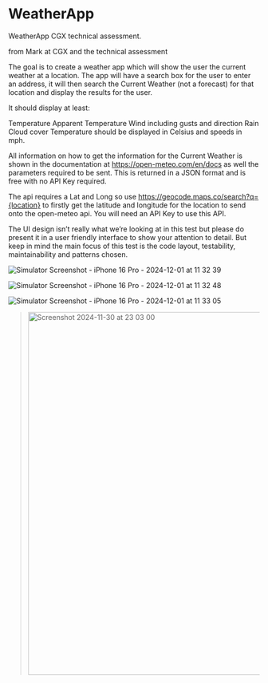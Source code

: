 # WeatherApp
WeatherApp CGX technical assessment.

from Mark at CGX and the technical assessment 

The goal is to create a weather app which will show the user the current weather at a location. The app will have a search box for the user to enter an address, it will then search the Current Weather (not a forecast) for that location and display the results for the user.

It should display at least:

Temperature
Apparent Temperature
Wind including gusts and direction
Rain
Cloud cover
Temperature should be displayed in Celsius and speeds in mph.

All information on how to get the information for the Current Weather is shown in the documentation at https://open-meteo.com/en/docs as well the parameters required to be sent. This is returned in a JSON format and is free with no API Key required.

The api requires a Lat and Long so use https://geocode.maps.co/search?q={location} to firstly get the latitude and longitude for the location to send onto the open-meteo api. You will need an API Key to use this API.

The UI design isn’t really what we’re looking at in this test but please do present it in a user friendly interface to show your attention to detail. But keep in mind the main focus of this test is the code layout, testability, maintainability and patterns chosen.

>
![Simulator Screenshot - iPhone 16 Pro - 2024-12-01 at 11 32 39](https://github.com/user-attachments/assets/f0d3bda8-8c38-42ff-ae8a-2315493be8fc)
>
>
![Simulator Screenshot - iPhone 16 Pro - 2024-12-01 at 11 32 48](https://github.com/user-attachments/assets/ba9fb2bc-138e-4a7d-9b7e-4a27b38c4129)
>
>
![Simulator Screenshot - iPhone 16 Pro - 2024-12-01 at 11 33 05](https://github.com/user-attachments/assets/bf402c87-d481-479d-b4b9-4373b3a6d8df)
>
>
><img width="728" alt="Screenshot 2024-11-30 at 23 03 00" src="https://github.com/user-attachments/assets/21c6ed48-3089-4257-9498-0fb83d33194f">






